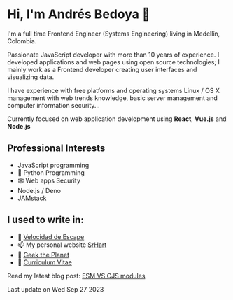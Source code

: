 # Hi, I'm Andrés Bedoya 👋

I'm a full time Frontend Engineer (Systems Engineering) living in Medellín, Colombia.

Passionate JavaScript developer with more than 10 years of experience. I developed applications and web pages using open source technologies; I mainly work as a Frontend developer creating user interfaces and visualizing data.

I have experience with free platforms and operating systems Linux / OS X management with web trends knowledge, basic server management and computer information security...

Currently focused on web application development using **React**, **Vue.js** and **Node.js**

## Professional Interests
- JavaScript programming
- 🐍 Python Programming
- 🕸 Web apps Security
- Node.js / Deno
- JAMstack

## I used to write in:
- 💨 [Velocidad de Escape](https://velocidadescape.com/)
- 📫 My personal website [SrHart](https://srhart.co/)
- 👾 [Geek the Planet](https://geektheplanet.net/)
- 📝 [Curriculum Vitae](https://read.cv/anbedoyag)


Read my latest blog post: [ESM VS CJS modules](https://velocidadescape.com/js/esm-cjs-modules/)

Last update on Wed Sep 27 2023